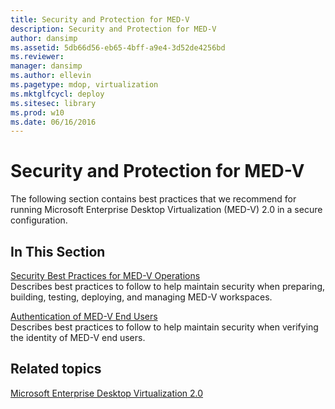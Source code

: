 ```yaml
---
title: Security and Protection for MED-V
description: Security and Protection for MED-V
author: dansimp
ms.assetid: 5db66d56-eb65-4bff-a9e4-3d52de4256bd
ms.reviewer: 
manager: dansimp
ms.author: ellevin
ms.pagetype: mdop, virtualization
ms.mktglfcycl: deploy
ms.sitesec: library
ms.prod: w10
ms.date: 06/16/2016
---
```



# Security and Protection for MED-V


The following section contains best practices that we recommend for running Microsoft Enterprise Desktop Virtualization (MED-V) 2.0 in a secure configuration.

## In This Section


<a href="" id="security-best-practices-for-med-v-operations"></a>[Security Best Practices for MED-V Operations](security-best-practices-for-med-v-operations.md)  
Describes best practices to follow to help maintain security when preparing, building, testing, deploying, and managing MED-V workspaces.

<a href="" id="authentication-of-med-v-end-users"></a>[Authentication of MED-V End Users](authentication-of-med-v-end-users.md)  
Describes best practices to follow to help maintain security when verifying the identity of MED-V end users.

## Related topics


[Microsoft Enterprise Desktop Virtualization 2.0](index.md)

 

 





